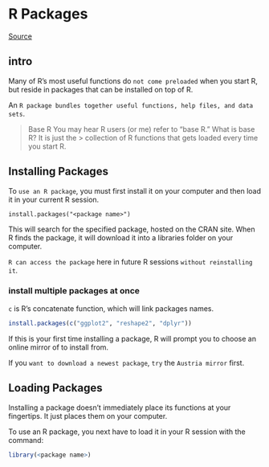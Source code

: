 # R Packages

[Source](https://rstudio-education.github.io/hopr/packages2.html)

## intro

Many of R’s most useful functions do `not come preloaded` when you start R, but reside in packages that can be installed on top of R.

An `R package bundles together useful functions, help files, and data sets`.

> Base R
> You may hear R users (or me) refer to “base R.” What is base R? It is just the > collection of R functions that gets loaded every time you start R.

## Installing Packages

To `use an R package`, you must first install it on your computer and then load it in your current R session.

```text
install.packages("<package name>")
```

This will search for the specified package, hosted on the CRAN site. When R finds the package, it will download it into a libraries folder on your computer.

`R can access the package` here in future R sessions `without reinstalling it`.

### install multiple packages at once

`c` is R’s concatenate function, which will link packages names.

```R
install.packages(c("ggplot2", "reshape2", "dplyr"))
```

If this is your first time installing a package, R will prompt you to choose an online mirror of to install from.

If you `want to download a newest package`, `try` the `Austria mirror` first.

## Loading Packages

Installing a package doesn’t immediately place its functions at your fingertips. It just places them on your computer.

To use an R package, you next have to load it in your R session with the command:

```R
library(<package name>)
```
